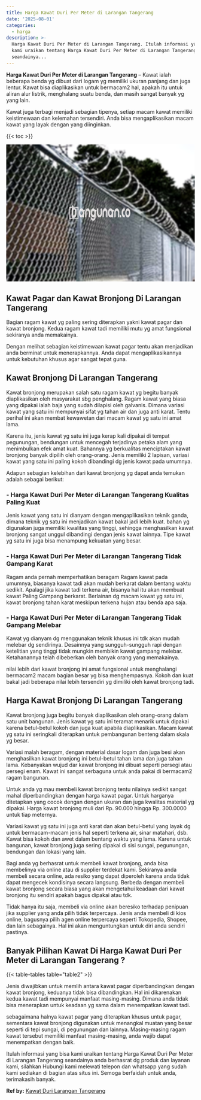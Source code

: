 ```yaml
---
title: Harga Kawat Duri Per Meter di Larangan Tangerang
date: '2025-08-01'
categories:
  - harga
description: >-
  Harga Kawat Duri Per Meter di Larangan Tangerang. Itulah informasi yang bisa
  kami uraikan tentang Harga Kawat Duri Per Meter di Larangan Tangerang
  seandainya...
---
```


**Harga Kawat Duri Per Meter di Larangan Tangerang** – Kawat ialah beberapa benda yg dibuat dari logam yg memiliki ukuran panjang dan juga lentur. Kawat bisa diaplikasikan untuk bermacam2 hal, apakah itu untuk aliran alur listrik, menghalang suatu benda, dan masih sangat banyak yg yang lain.

Kawat juga terbagi menjadi sebagian tipenya, setiap macam kawat memiliki keistimewaan dan kelemahan tersendiri. Anda bisa mengaplikasikan macam kawat yang layak dengan yang diinginkan.

{{< toc >}}

![Harga Kawat Duri Per Meter di Larangan Tangerang](/images/jual-kawat-murah05.png)

## Kawat Pagar dan Kawat Bronjong Di Larangan Tangerang

Bagian ragam kawat yg paling sering diterapkan yakni kawat pagar dan kawat bronjong. Kedua ragam kawat tadi memiliki mutu yg amat fungsional sekiranya anda memakainya.

Dengan melihat sebagian keistimewaan kawat pagar tentu akan menjadikan anda berminat untuk menerapkannya. Anda dapat mengaplikasikannya untuk kebutuhan khusus agar sangat tepat guna.

## Kawat Bronjong Di Larangan Tangerang

Kawat bronjong merupakan salah satu ragam kawat yg begitu banyak diaplikasikan oleh masyarakat sbg penghalang. Ragam kawat yang biasa yang dipakai ialah baja yang sudah dilapisi oleh galvanis. Dimana variasi kawat yang satu ini mempunyai sifat yg tahan air dan juga anti karat. Tentu perihal ini akan membat kewawetan dari macam kawat yg satu ini amat lama.

Karena itu, jenis kawat yg satu ini juga kerap kali dipakai di tempat pegunungan, bendungan untuk mencegah terjadinya petaka alam yang menimbulkan efek amat kuat. Bahannya yg berkualitas menciptakan kawat bronjong banyak dipilih oleh orang-orang. Jenis memiliki 2 lapisan, variasi kawat yang satu ini paling kokoh dibandingi dg jenis kawat pada umumnya.

Adapun sebagian kelebihan dari kawat bronjong yg dapat anda temukan adalah sebagai berikut:

### \- Harga Kawat Duri Per Meter di Larangan Tangerang Kualitas Paling Kuat

Jenis kawat yang satu ini dianyam dengan mengaplikasikan teknik ganda, dimana teknik yg satu ini menjadikan kawat bakal jadi lebih kuat. bahan yg digunakan juga memiliki kwalitas yang tinggi, sehingga menghasilkan kawat bronjong sangat unggul dibandingi dengan jenis kawat lainnya. Tipe kawat yg satu ini juga bisa menampung kekuatan yang besar.

### \- Harga Kawat Duri Per Meter di Larangan Tangerang Tidak Gampang Karat

Ragam anda pernah memperhatikan beragam Ragam kawat pada umumnya, biasanya kawat tadi akan mudah berkarat dalam bentang waktu sedikit. Apalagi jika kawat tadi terkena air, bisanya hal itu akan membuat kawat Paling Gampang berkarat. Berlainan dg macam kawat yg satu ini, kawat bronjong tahan karat meskipun terkena hujan atau benda apa saja.

### \- Harga Kawat Duri Per Meter di Larangan Tangerang Tidak Gampang Melebar

Kawat yg dianyam dg menggunakan teknik khusus ini tdk akan mudah melebar dg sendirinya. Desainnya yang sungguh-sungguh rapi dengan ketelitian yang tinggi tidak mungkin membikin kawat gampang melebar. Ketahanannya telah dibeberkan oleh banyak orang yang memakainya.

nilai lebih dari kawat bronjong ini amat fungsional untuk menghalangi bermacam2 macam bagian besar yg bisa menghempasnya. Kokoh dan kuat bakal jadi beberapa nilai lebih tersendiri yg dimiliki oleh kawat bronjong tadi.

## Harga Kawat Bronjong Di Larangan Tangerang

Kawat bronjong juga begitu banyak diaplikasikan oleh orang-orang dalam satu unit bangunan. Jenis kawat yg satu ini teramat menarik untuk dipakai karena betul-betul kokoh dan juga kuat apabila diaplikasikan. Macam kawat yg satu ini seringkali diterapkan untuk pembangunan benteng dalam skala yg besar.

Variasi malah beragam, dengan material dasar logam dan juga besi akan menghasilkan kawat bronjong ini betul-betul tahan lama dan juga tahan lama. Kebanyakan wujud dar kawat bronjong ini dibuat seperti persegi atau persegi enam. Kawat ini sangat serbaguna untuk anda pakai di bermacam2 ragam bangunan.

Untuk anda yg mau membeli kawat bronjong tentu nilainya sedikit sangat mahal diperbandingkan dengan harga kawat pagar. Untuk harganya ditetapkan yang cocok dengan dengan ukuran dan juga kwalitas material yg dipakai. Harga kawat bronjong muli dari Rp. 90.000 hingga Rp. 300.0000 untuk tiap meternya.

Variasi kawat yg satu ini juga anti karat dan akan betul-betul yang layak dg untuk bermacam-macam jenis hal seperti terkena air, sinar matahari, dsb. Kawat bisa kokoh dan awet dalam bentang waktu yang lama. Karena untuk bangunan, kawat bronjong juga sering dipakai di sisi sungai, pegunungan, bendungan dan lokasi yang lain.

Bagi anda yg berhasrat untuk membeli kawat bronjong, anda bisa membelinya via online atau di supplier terdekat kami. Sekiranya anda membeli secara online, ada resiko yang dapat diperoleh karena anda tidak dapat mengecek kondisinya secara langsung. Berbeda dengan membeli kawat bronjong secara biasa yang akan mengetahui keadaan dari kawat bronjong itu sendiri apakah bagus dipakai atau tdk.

Tidak hanya itu saja, membeli via online akan beresiko terhadap penipuan jika supplier yang anda pilih tidak terpercaya. Jenis anda membeli di kios online, bagusnya pilih agen online terpercaya seperti Tokopedia, Shopee, dan lain sebagainya. Hal ini akan menguntungkan untuk diri anda sendiri pastinya.

## Banyak Pilihan Kawat Di Harga Kawat Duri Per Meter di Larangan Tangerang ?

{{< table-tables table="table2" >}}

Jenis diwajibkan untuk memlih antara kawat pagar diperbandingkan dengan kawat bronjong, keduanya tidak bisa dibandingkan. Hal ini dikarenakan kedua kawat tadi mempunyai manfaat masing-masing. Dimana anda tidak bisa menerapkan untuk keadaan yg sama dalam menempatkan kawat tadi.

sebagaimana halnya kawat pagar yang diterapkan khusus untuk pagar, sementara kawat bronjong digunakan untuk menangkal muatan yang besar seperti di tepi sungai, di pegunungan dan lainnya. Masing-masing ragam kawat tersebut memiliki manfaat masing-masing, anda wajib dapat menempatkan dengan baik.

Itulah informasi yang bisa kami uraikan tentang Harga Kawat Duri Per Meter di Larangan Tangerang seandainya anda berhasrat dg produk dan layanan kami, silahkan Hubungi kami melewati telepon dan whatsapp yang sudah kami sediakan di bagian atas situs ini. Semoga berfaidah untuk anda, terimakasih banyak.

**Ref by:** [Kawat Duri Larangan Tangerang](https://id.wikipedia.org/wiki/Kawat)
